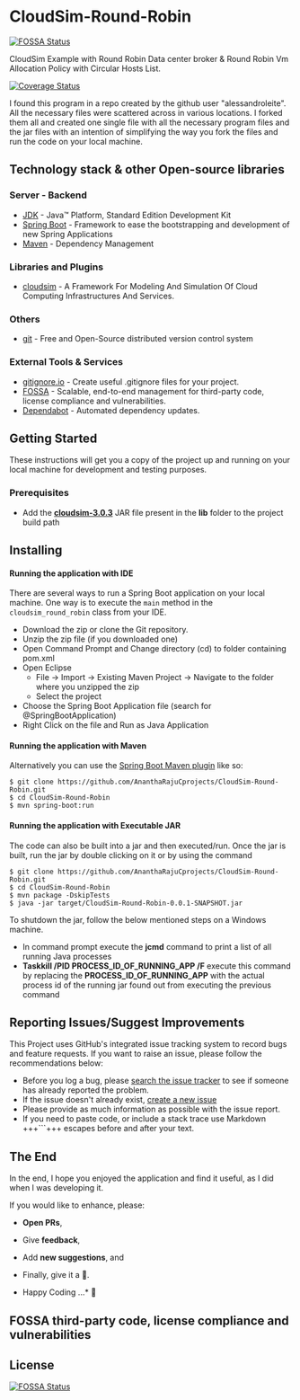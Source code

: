 # CloudSim-Round-Robin
[![FOSSA Status](https://app.fossa.com/api/projects/git%2Bgithub.com%2FAnanthaRajuCprojects%2FCloudSim-Round-Robin.svg?type=shield)](https://app.fossa.com/projects/git%2Bgithub.com%2FAnanthaRajuCprojects%2FCloudSim-Round-Robin?ref=badge_shield)

CloudSim Example with Round Robin Data center broker &amp; Round Robin Vm Allocation Policy with Circular Hosts List.

<a href='https://coveralls.io/r/AnanthaRajuC/CloudSim-Round-Robin'><img src='https://coveralls.io/repos/AnanthaRajuC/CloudSim-Round-Robin/badge.svg' alt='Coverage Status' /></a>

I found this program in a repo created by the github user "alessandroleite". All the necessary files were scattered across in various locations. I forked them all and created one single file with all the necessary program files and the jar files with an intention of simplifying the way you fork the files and run the code on your local machine.

## Technology stack & other Open-source libraries

### Server - Backend

* 	[JDK](http://www.oracle.com/technetwork/java/javase/downloads/jdk8-downloads-2133151.html) - Java™ Platform, Standard Edition Development Kit
* 	[Spring Boot](https://spring.io/projects/spring-boot) - Framework to ease the bootstrapping and development of new Spring Applications
* 	[Maven](https://maven.apache.org/) - Dependency Management

###  Libraries and Plugins

* 	[cloudsim](http://www.cloudbus.org/cloudsim/) - A Framework For Modeling And Simulation Of Cloud Computing Infrastructures And Services.

### Others 

* 	[git](https://git-scm.com/) - Free and Open-Source distributed version control system

### External Tools & Services

* 	[gitignore.io](https://www.toptal.com/developers/gitignore/api/java,eclipse,intellij) - Create useful .gitignore files for your project.
*	[FOSSA](https://fossa.com/) - Scalable, end-to-end management for third-party code, license compliance and vulnerabilities.
*	[Dependabot](https://dependabot.com/) - Automated dependency updates.

## Getting Started

These instructions will get you a copy of the project up and running on your local machine for development and testing purposes. 

### Prerequisites

*	Add the **[cloudsim-3.0.3](https://github.com/Cloudslab/cloudsim/releases/tag/cloudsim-3.0.3)** JAR file present in the **lib** folder to the project build path

## Installing

#### Running the application with IDE

There are several ways to run a Spring Boot application on your local machine. One way is to execute the `main` method in the `cloudsim_round_robin` class from your IDE.

* 	Download the zip or clone the Git repository.
* 	Unzip the zip file (if you downloaded one)
* 	Open Command Prompt and Change directory (cd) to folder containing pom.xml
* 	Open Eclipse
	* File -> Import -> Existing Maven Project -> Navigate to the folder where you unzipped the zip
	* Select the project
* 	Choose the Spring Boot Application file (search for @SpringBootApplication)
* 	Right Click on the file and Run as Java Application

#### Running the application with Maven

Alternatively you can use the [Spring Boot Maven plugin](https://docs.spring.io/spring-boot/docs/current/reference/html/build-tool-plugins-maven-plugin.html) like so:

```shell
$ git clone https://github.com/AnanthaRajuCprojects/CloudSim-Round-Robin.git
$ cd CloudSim-Round-Robin
$ mvn spring-boot:run
```

#### Running the application with Executable JAR

The code can also be built into a jar and then executed/run. Once the jar is built, run the jar by double clicking on it or by using the command 

```shell
$ git clone https://github.com/AnanthaRajuCprojects/CloudSim-Round-Robin.git
$ cd CloudSim-Round-Robin
$ mvn package -DskipTests
$ java -jar target/CloudSim-Round-Robin-0.0.1-SNAPSHOT.jar
```

To shutdown the jar, follow the below mentioned steps on a Windows machine.

*	In command prompt execute the **jcmd** command to print a list of all running Java processes
*	**Taskkill /PID PROCESS_ID_OF_RUNNING_APP /F** execute this command by replacing the **PROCESS_ID_OF_RUNNING_APP** with the actual process id of the running jar found out from executing the previous command

## Reporting Issues/Suggest Improvements

This Project uses GitHub's integrated issue tracking system to record bugs and feature requests. If you want to raise an issue, please follow the recommendations below:

* 	Before you log a bug, please [search the issue tracker](https://github.com/AnanthaRajuCprojects/CloudSim-Round-Robin/search?type=Issues) to see if someone has already reported the problem.
* 	If the issue doesn't already exist, [create a new issue](https://github.com/AnanthaRajuCprojects/CloudSim-Round-Robin/issues/new)
* 	Please provide as much information as possible with the issue report.
* 	If you need to paste code, or include a stack trace use Markdown +++```+++ escapes before and after your text.

## The End

In the end, I hope you enjoyed the application and find it useful, as I did when I was developing it.

If you would like to enhance, please: 

* 	**Open PRs**, 
* 	Give **feedback**, 
* 	Add **new suggestions**, and
*	Finally, give it a 🌟.

*	Happy Coding ...* 🙂

## FOSSA third-party code, license compliance and vulnerabilities

## License

[![FOSSA Status](https://app.fossa.com/api/projects/git%2Bgithub.com%2FAnanthaRajuCprojects%2FCloudSim-Round-Robin.svg?type=large)](https://app.fossa.com/projects/git%2Bgithub.com%2FAnanthaRajuCprojects%2FCloudSim-Round-Robin?ref=badge_large)
